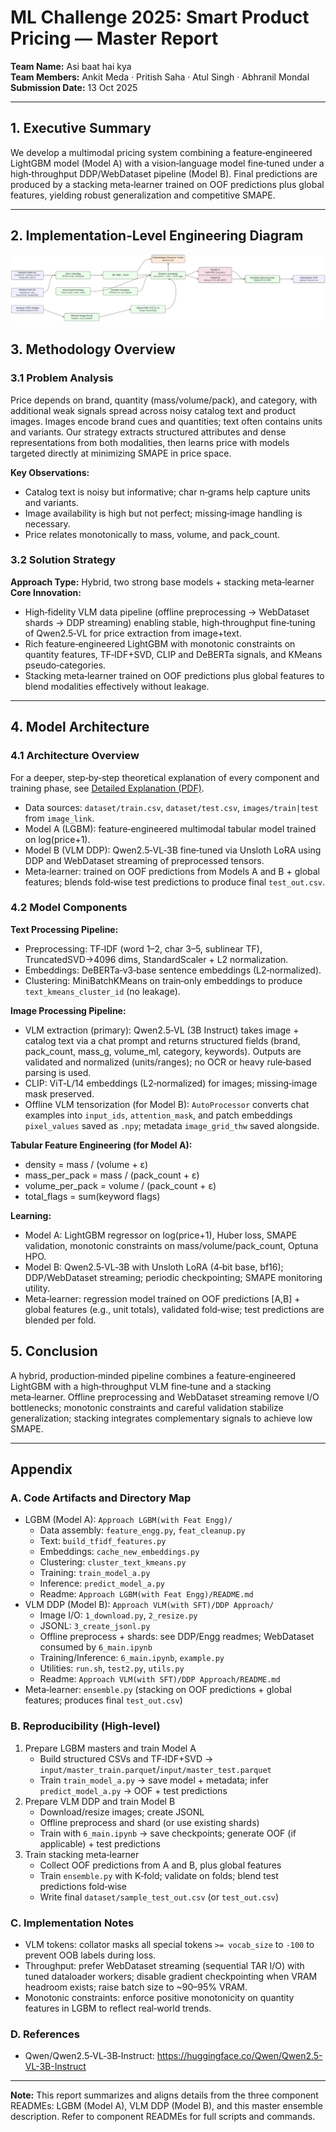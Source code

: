 # ML Challenge 2025: Smart Product Pricing — Master Report

**Team Name:** Asi baat hai kya  
**Team Members:** Ankit Meda · Pritish Saha · Atul Singh · Abhranil Mondal  
**Submission Date:** 13 Oct 2025

---

## 1. Executive Summary
We develop a multimodal pricing system combining a feature‑engineered LightGBM model (Model A) with a vision‑language model fine‑tuned under a high‑throughput DDP/WebDataset pipeline (Model B). Final predictions are produced by a stacking meta‑learner trained on OOF predictions plus global features, yielding robust generalization and competitive SMAPE.

---

## 2. Implementation‑Level Engineering Diagram

![Implementation-Level Engineering Diagram](Implementation-Level%20Engineering%20Diagram.png)

## 3. Methodology Overview

### 3.1 Problem Analysis
Price depends on brand, quantity (mass/volume/pack), and category, with additional weak signals spread across noisy catalog text and product images. Images encode brand cues and quantities; text often contains units and variants. Our strategy extracts structured attributes and dense representations from both modalities, then learns price with models targeted directly at minimizing SMAPE in price space.

**Key Observations:**
- Catalog text is noisy but informative; char n‑grams help capture units and variants.
- Image availability is high but not perfect; missing‑image handling is necessary.
- Price relates monotonically to mass, volume, and pack_count.

### 3.2 Solution Strategy
**Approach Type:** Hybrid, two strong base models + stacking meta‑learner  
**Core Innovation:**
- High‑fidelity VLM data pipeline (offline preprocessing → WebDataset shards → DDP streaming) enabling stable, high‑throughput fine‑tuning of Qwen2.5‑VL for price extraction from image+text.
- Rich feature‑engineered LightGBM with monotonic constraints on quantity features, TF‑IDF+SVD, CLIP and DeBERTa signals, and KMeans pseudo‑categories.
- Stacking meta‑learner trained on OOF predictions plus global features to blend modalities effectively without leakage.

---

## 4. Model Architecture

### 4.1 Architecture Overview

For a deeper, step‑by‑step theoretical explanation of every component and training phase, see [Detailed Explanation (PDF)](Detailed%20Explanation.pdf).

- Data sources: `dataset/train.csv`, `dataset/test.csv`, `images/train|test` from `image_link`.
- Model A (LGBM): feature‑engineered multimodal tabular model trained on log(price+1).
- Model B (VLM DDP): Qwen2.5‑VL‑3B fine‑tuned via Unsloth LoRA using DDP and WebDataset streaming of preprocessed tensors.
- Meta‑learner: trained on OOF predictions from Models A and B + global features; blends fold‑wise test predictions to produce final `test_out.csv`.

### 4.2 Model Components

**Text Processing Pipeline:**
- Preprocessing: TF‑IDF (word 1–2, char 3–5, sublinear TF), TruncatedSVD→4096 dims, StandardScaler + L2 normalization.
- Embeddings: DeBERTa‑v3‑base sentence embeddings (L2‑normalized).
- Clustering: MiniBatchKMeans on train‑only embeddings to produce `text_kmeans_cluster_id` (no leakage).

**Image Processing Pipeline:**
- VLM extraction (primary): Qwen2.5‑VL (3B Instruct) takes image + catalog text via a chat prompt and returns structured fields (brand, pack_count, mass_g, volume_ml, category, keywords). Outputs are validated and normalized (units/ranges); no OCR or heavy rule‑based parsing is used.
- CLIP: ViT‑L/14 embeddings (L2‑normalized) for images; missing‑image mask preserved.
- Offline VLM tensorization (for Model B): `AutoProcessor` converts chat examples into `input_ids`, `attention_mask`, and patch embeddings `pixel_values` saved as `.npy`; metadata `image_grid_thw` saved alongside.

**Tabular Feature Engineering (for Model A):**
- density = mass / (volume + ε)
- mass_per_pack = mass / (pack_count + ε)
- volume_per_pack = volume / (pack_count + ε)
- total_flags = sum(keyword flags)

**Learning:**
- Model A: LightGBM regressor on log(price+1), Huber loss, SMAPE validation, monotonic constraints on mass/volume/pack_count, Optuna HPO.
- Model B: Qwen2.5‑VL‑3B with Unsloth LoRA (4‑bit base, bf16); DDP/WebDataset streaming; periodic checkpointing; SMAPE monitoring utility.
- Meta‑learner: regression model trained on OOF predictions [A,B] + global features (e.g., unit totals), validated fold‑wise; test predictions are blended per fold.

## 5. Conclusion
A hybrid, production‑minded pipeline combines a feature‑engineered LightGBM with a high‑throughput VLM fine‑tune and a stacking meta‑learner. Offline preprocessing and WebDataset streaming remove I/O bottlenecks; monotonic constraints and careful validation stabilize generalization; stacking integrates complementary signals to achieve low SMAPE.

---

## Appendix

### A. Code Artifacts and Directory Map
- LGBM (Model A): `Approach LGBM(with Feat Engg)/`
  - Data assembly: `feature_engg.py`, `feat_cleanup.py`
  - Text: `build_tfidf_features.py`
  - Embeddings: `cache_new_embeddings.py`
  - Clustering: `cluster_text_kmeans.py`
  - Training: `train_model_a.py`
  - Inference: `predict_model_a.py`
  - Readme: `Approach LGBM(with Feat Engg)/README.md`
- VLM DDP (Model B): `Approach VLM(with SFT)/DDP Approach/`
  - Image I/O: `1_download.py`, `2_resize.py`
  - JSONL: `3_create_jsonl.py`
  - Offline preprocess + shards: see DDP/Engg readmes; WebDataset consumed by `6_main.ipynb`
  - Training/Inference: `6_main.ipynb`, `example.py`
  - Utilities: `run.sh`, `test2.py`, `utils.py`
  - Readme: `Approach VLM(with SFT)/DDP Approach/README.md`
- Meta‑learner: `ensemble.py` (stacking on OOF predictions + global features; produces final `test_out.csv`)

### B. Reproducibility (High‑level)
1) Prepare LGBM masters and train Model A  
   - Build structured CSVs and TF‑IDF+SVD → `input/master_train.parquet`/`input/master_test.parquet`  
   - Train `train_model_a.py` → save model + metadata; infer `predict_model_a.py` → OOF + test predictions
2) Prepare VLM DDP and train Model B  
   - Download/resize images; create JSONL  
   - Offline preprocess and shard (or use existing shards)  
   - Train with `6_main.ipynb` → save checkpoints; generate OOF (if applicable) + test predictions
3) Train stacking meta‑learner  
   - Collect OOF predictions from A and B, plus global features  
   - Train `ensemble.py` with K‑fold; validate on folds; blend test predictions fold‑wise  
   - Write final `dataset/sample_test_out.csv` (or `test_out.csv`)

### C. Implementation Notes
- VLM tokens: collator masks all special tokens `>= vocab_size` to `-100` to prevent OOB labels during loss.
- Throughput: prefer WebDataset streaming (sequential TAR I/O) with tuned dataloader workers; disable gradient checkpointing when VRAM headroom exists; raise batch size to ~90–95% VRAM.
- Monotonic constraints: enforce positive monotonicity on quantity features in LGBM to reflect real‑world trends.

### D. References
- Qwen/Qwen2.5‑VL‑3B‑Instruct: https://huggingface.co/Qwen/Qwen2.5-VL-3B-Instruct

---

**Note:** This report summarizes and aligns details from the three component READMEs: LGBM (Model A), VLM DDP (Model B), and this master ensemble description. Refer to component READMEs for full scripts and commands.
